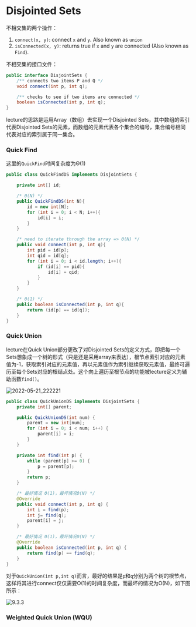 # Disjointed Sets

不相交集的两个操作：

1. `connect(x, y)`: connect `x` and `y`. Also known as `union`
2. `isConnected(x, y)`: returns true if `x` and `y` are connected (Also known as `Find`).

不相交集的接口文件：

```java
public interface DisjointSets {
    /** connects two items P and Q */
    void connect(int p, int q);

    /** checks to see if two items are connected */
    boolean isConnected(int p, int q); 
}
```

lecture的思路是运用Array（数组）去实现一个Disjointed Sets，其中数组的索引代表Disjointed Sets的元素，而数组的元素代表各个集合的编号，集合编号相同代表对应的索引属于同一集合。

### Quick Find

这里的`QuickFind`时间复杂度为Θ(1)

```java
public class QuickFindDS implements DisjointSets {

    private int[] id;

    /* Θ(N) */
    public QuickFindDS(int N){
        id = new int[N];
        for (int i = 0; i < N; i++){
            id[i] = i;
        }
    }

    /* need to iterate through the array => Θ(N) */
    public void connect(int p, int q){
        int pid = id[p];
        int qid = id[q];
        for (int i = 0; i < id.length; i++){
            if (id[i] == pid){
                id[i] = qid;
            }
        }
    }

    /* Θ(1) */
    public boolean isConnected(int p, int q){
        return (id[p] == id[q]);
    }
}
```

### Quick Union

lecture在Quick Union部分更改了对Disjointed Sets的定义方式，即把每一个Sets想象成一个树的形式（只是还是采用array来表达），根节点索引对应的元素值为-1，获取索引对应的元素值，再以元素值作为索引继续获取元素值，最终可遍历至每个Sets对应的根结点处。这个向上遍历至根节点的功能被lecture定义为辅助函数`find()`。

![2022-05-21_222221](C:\Users\lizi2\Desktop\python_reptile_practice\UC_Berkeley_CS61B\picture\2022-05-21_222221.PNG)

```java
public class QuickUnionDS implements DisjointSets {
    private int[] parent;

    public QuickUnionDS(int num) {
        parent = new int[num];
        for (int i = 0; i < num; i++) {
            parent[i] = i;
        }
    }

    private int find(int p) {
        while (parent[p] >= 0) {
            p = parent[p];
        }
        return p;
    }

    /* 最好情况 Θ(1)，最坏情况Θ(N) */
    @Override
    public void connect(int p, int q) {
        int i = find(p);
        int j= find(q);
        parent[i] = j;
    }

    /* 最好情况 Θ(1)，最坏情况Θ(N) */
    @Override
    public boolean isConnected(int p, int q) {
        return find(p) == find(q);
    }
}
```

对于`QuickUnion(int p,int q)`而言，最好的结果是`p`和`q`分别为两个树的根节点，这样将其进行connect仅仅需要O(1)的时间复杂度，而最坏的情况为O(N)，如下图所示：

![9.3.3](C:\Users\lizi2\Desktop\python_reptile_practice\UC_Berkeley_CS61B\picture\9.3.3.png)

### Weighted Quick Union (WQU)

